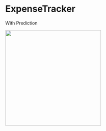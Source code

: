 # ExpenseTracker
With Prediction

<img src="https://github.com/amatyaichhya/ExpenseTracker/blob/master/Kharcha(Prediction).gif" width="300" />
